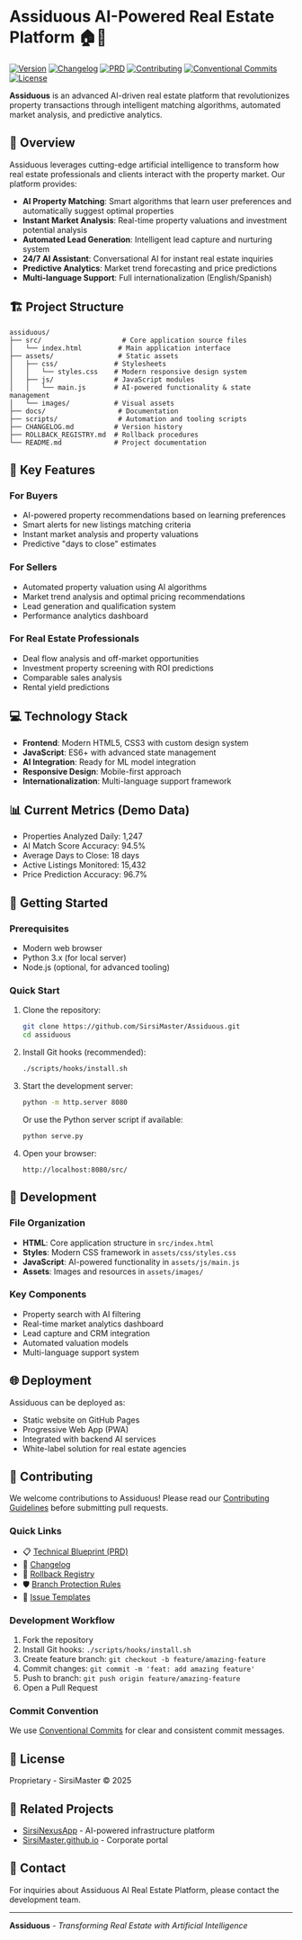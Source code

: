 # Assiduous AI-Powered Real Estate Platform 🏠🤖

[![Version](https://img.shields.io/badge/version-0.1.0-blue.svg)](https://github.com/SirsiMaster/Assiduous/releases)
[![Changelog](https://img.shields.io/badge/changelog-Keep%20a%20Changelog-brightgreen.svg)](./CHANGELOG.md)
[![PRD](https://img.shields.io/badge/PRD-Technical%20Blueprint-orange.svg)](./docs/ASSIDUOUS_TECHNICAL_BLUEPRINT.md)
[![Contributing](https://img.shields.io/badge/contributing-guidelines-purple.svg)](./.github/CONTRIBUTING.md)
[![Conventional Commits](https://img.shields.io/badge/Conventional%20Commits-1.0.0-yellow.svg)](https://conventionalcommits.org)
[![License](https://img.shields.io/badge/license-Proprietary-red.svg)](./LICENSE)

**Assiduous** is an advanced AI-driven real estate platform that revolutionizes property transactions through intelligent matching algorithms, automated market analysis, and predictive analytics.

## 🚀 Overview

Assiduous leverages cutting-edge artificial intelligence to transform how real estate professionals and clients interact with the property market. Our platform provides:

- **AI Property Matching**: Smart algorithms that learn user preferences and automatically suggest optimal properties
- **Instant Market Analysis**: Real-time property valuations and investment potential analysis
- **Automated Lead Generation**: Intelligent lead capture and nurturing system
- **24/7 AI Assistant**: Conversational AI for instant real estate inquiries
- **Predictive Analytics**: Market trend forecasting and price predictions
- **Multi-language Support**: Full internationalization (English/Spanish)

## 🏗️ Project Structure

```
assiduous/
├── src/                    # Core application source files
│   └── index.html         # Main application interface
├── assets/                # Static assets
│   ├── css/              # Stylesheets
│   │   └── styles.css    # Modern responsive design system
│   ├── js/               # JavaScript modules
│   │   └── main.js       # AI-powered functionality & state management
│   └── images/           # Visual assets
├── docs/                  # Documentation
├── scripts/               # Automation and tooling scripts
├── CHANGELOG.md          # Version history
├── ROLLBACK_REGISTRY.md  # Rollback procedures
└── README.md             # Project documentation
```

## 🎯 Key Features

### For Buyers
- AI-powered property recommendations based on learning preferences
- Smart alerts for new listings matching criteria
- Instant market analysis and property valuations
- Predictive "days to close" estimates

### For Sellers
- Automated property valuation using AI algorithms
- Market trend analysis and optimal pricing recommendations
- Lead generation and qualification system
- Performance analytics dashboard

### For Real Estate Professionals
- Deal flow analysis and off-market opportunities
- Investment property screening with ROI predictions
- Comparable sales analysis
- Rental yield predictions

## 💻 Technology Stack

- **Frontend**: Modern HTML5, CSS3 with custom design system
- **JavaScript**: ES6+ with advanced state management
- **AI Integration**: Ready for ML model integration
- **Responsive Design**: Mobile-first approach
- **Internationalization**: Multi-language support framework

## 📊 Current Metrics (Demo Data)

- Properties Analyzed Daily: 1,247
- AI Match Score Accuracy: 94.5%
- Average Days to Close: 18 days
- Active Listings Monitored: 15,432
- Price Prediction Accuracy: 96.7%

## 🚀 Getting Started

### Prerequisites
- Modern web browser
- Python 3.x (for local server)
- Node.js (optional, for advanced tooling)

### Quick Start

1. Clone the repository:
   ```bash
   git clone https://github.com/SirsiMaster/Assiduous.git
   cd assiduous
   ```

2. Install Git hooks (recommended):
   ```bash
   ./scripts/hooks/install.sh
   ```

3. Start the development server:
   ```bash
   python -m http.server 8080
   ```
   Or use the Python server script if available:
   ```bash
   python serve.py
   ```

4. Open your browser:
   ```
   http://localhost:8080/src/
   ```

## 🔧 Development

### File Organization
- **HTML**: Core application structure in `src/index.html`
- **Styles**: Modern CSS framework in `assets/css/styles.css`
- **JavaScript**: AI-powered functionality in `assets/js/main.js`
- **Assets**: Images and resources in `assets/images/`

### Key Components
- Property search with AI filtering
- Real-time market analytics dashboard
- Lead capture and CRM integration
- Automated valuation models
- Multi-language support system

## 🌐 Deployment

Assiduous can be deployed as:
- Static website on GitHub Pages
- Progressive Web App (PWA)
- Integrated with backend AI services
- White-label solution for real estate agencies

## 🤝 Contributing

We welcome contributions to Assiduous! Please read our [Contributing Guidelines](./.github/CONTRIBUTING.md) before submitting pull requests.

### Quick Links
- 📋 [Technical Blueprint (PRD)](./docs/ASSIDUOUS_TECHNICAL_BLUEPRINT.md)
- 📝 [Changelog](./CHANGELOG.md)
- 🔄 [Rollback Registry](./ROLLBACK_REGISTRY.md)
- 🛡️ [Branch Protection Rules](./docs/BRANCH_PROTECTION_RULES.md)
- 🎯 [Issue Templates](./.github/ISSUE_TEMPLATE/)

### Development Workflow
1. Fork the repository
2. Install Git hooks: `./scripts/hooks/install.sh`
3. Create feature branch: `git checkout -b feature/amazing-feature`
4. Commit changes: `git commit -m 'feat: add amazing feature'`
5. Push to branch: `git push origin feature/amazing-feature`
6. Open a Pull Request

### Commit Convention
We use [Conventional Commits](https://www.conventionalcommits.org/) for clear and consistent commit messages.

## 📝 License

Proprietary - SirsiMaster © 2025

## 🔗 Related Projects

- [SirsiNexusApp](https://github.com/SirsiMaster/SirsiNexusApp) - AI-powered infrastructure platform
- [SirsiMaster.github.io](https://github.com/SirsiMaster/SirsiMaster.github.io) - Corporate portal

## 📧 Contact

For inquiries about Assiduous AI Real Estate Platform, please contact the development team.

---

**Assiduous** - *Transforming Real Estate with Artificial Intelligence*
